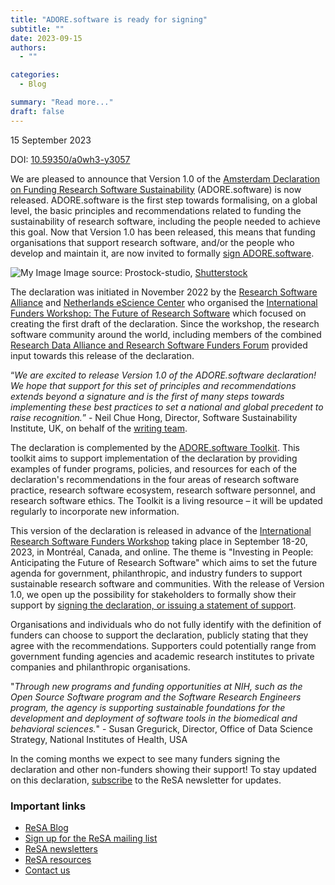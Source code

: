 ```yaml
---
title: "ADORE.software is ready for signing"
subtitle: ""
date: 2023-09-15
authors:
  - ""

categories: 
  - Blog

summary: "Read more..."
draft: false
---
```


15 September 2023

DOI: [10.59350/a0wh3-y3057](https://doi.org/10.59350/a0wh3-y3057)

We are pleased to announce that Version 1.0 of the [Amsterdam Declaration on Funding Research Software Sustainability](https://adore.software/declaration/) (ADORE.software) is now released. ADORE.software is the first step towards formalising, on a global level, the basic principles and recommendations related to funding the sustainability of research software, including the people needed to achieve this goal. Now that Version 1.0 has been released, this means that funding organisations that support research software, and/or the people who develop and maintain it, are now invited to formally [sign ADORE.software](https://adore.software/get-involved/).

![My Image](shutterstock_2007818042.jpg)
Image source: Prostock-studio, [Shutterstock](https://www.shutterstock.com/image-photo/contract-signing-female-customer-sign-papers-2007818042)

The declaration was initiated in November 2022 by the [Research Software Alliance](https://www.researchsoft.org/) and [Netherlands eScience Center](https://www.esciencecenter.nl/) who organised the [International Funders Workshop: The Future of Research Software](https://adore.software/2023/03/international-funders-workshop-the-future-of-research-software/) which focused on creating the first draft of the declaration. Since the workshop, the research software community around the world, including members of the combined [Research Data Alliance and Research Software Funders Forum](https://adore.software/2023/03/rda-resa-funders-forum-gothenburg-sweden/) provided input towards this release of the declaration.

“_We are excited to release Version 1.0 of the ADORE.software declaration! We hope that support for this set of principles and recommendations extends beyond a signature and is the first of many steps towards implementing these best practices to set a national and global precedent to raise recognition._” \- Neil Chue Hong, Director, Software Sustainability Institute, UK, on behalf of the [writing team](https://adore.software/about/governance/).

The declaration is complemented by the [ADORE.software Toolkit](https://adore.software/toolkit/). This toolkit aims to support implementation of the declaration by providing examples of funder programs, policies, and resources for each of the declaration's recommendations in the four areas of research software practice, research software ecosystem, research software personnel, and research software ethics. The Toolkit is a living resource – it will be updated regularly to incorporate new information.

This version of the declaration is released in advance of the [International Research Software Funders Workshop](https://adore.software/international-research-software-funders-workshop/) taking place in September 18-20, 2023, in Montréal, Canada, and online. The theme is "Investing in People: Anticipating the Future of Research Software" which aims to set the future agenda for government, philanthropic, and industry funders to support sustainable research software and communities. With the release of Version 1.0, we open up the possibility for stakeholders to formally show their support by [signing the declaration, or issuing a statement of support](https://adore.software/get-involved/).

Organisations and individuals who do not fully identify with the definition of funders can choose to support the declaration, publicly stating that they agree with the recommendations. Supporters could potentially range from government funding agencies and academic research institutes to private companies and philanthropic organisations.

"_Through new programs and funding opportunities at NIH, such as the Open Source Software program and the Software Research Engineers program, the agency is supporting sustainable foundations for the development and deployment of software tools in the biomedical and behavioral sciences._" \- Susan Gregurick, Director, Office of Data Science Strategy, National Institutes of Health, USA

In the coming months we expect to see many funders signing the declaration and other non-funders showing their support! To stay updated on this declaration, [subscribe](/news/) to the ReSA newsletter for updates.

### Important links
  * [ReSA Blog](/blog/)
  * [Sign up for the ReSA mailing list](https://landing.mailerlite.com/webforms/landing/i5e1h2)
  * [ReSA newsletters](/news/)
  * [ReSA resources](/resource/resa-resources/)
  * [Contact us](/about/contact/)